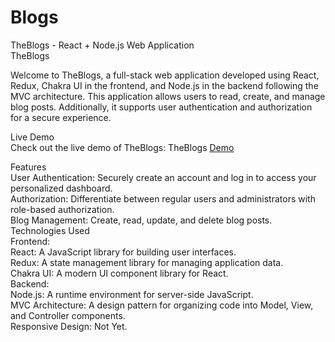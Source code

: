 # Blogs
TheBlogs - React + Node.js Web Application\
TheBlogs

Welcome to TheBlogs, a full-stack web application developed using React, Redux, Chakra UI in the frontend, and Node.js in the backend following the MVC architecture. This application allows users to read, create, and manage blog posts. Additionally, it supports user authentication and authorization for a secure experience.

Live Demo\
Check out the live demo of TheBlogs: TheBlogs [Demo](https://6512431cf59ac7007f63bf9e--amazing-profiterole-b944bd.netlify.app/)

Features\
User Authentication: Securely create an account and log in to access your personalized dashboard.\
Authorization: Differentiate between regular users and administrators with role-based authorization.\
Blog Management: Create, read, update, and delete blog posts.\
Technologies Used\
Frontend:\
React: A JavaScript library for building user interfaces.\
Redux: A state management library for managing application data.\
Chakra UI: A modern UI component library for React.\
Backend:\
Node.js: A runtime environment for server-side JavaScript.\
MVC Architecture: A design pattern for organizing code into Model, View, and Controller components.\
Responsive Design: Not Yet.
